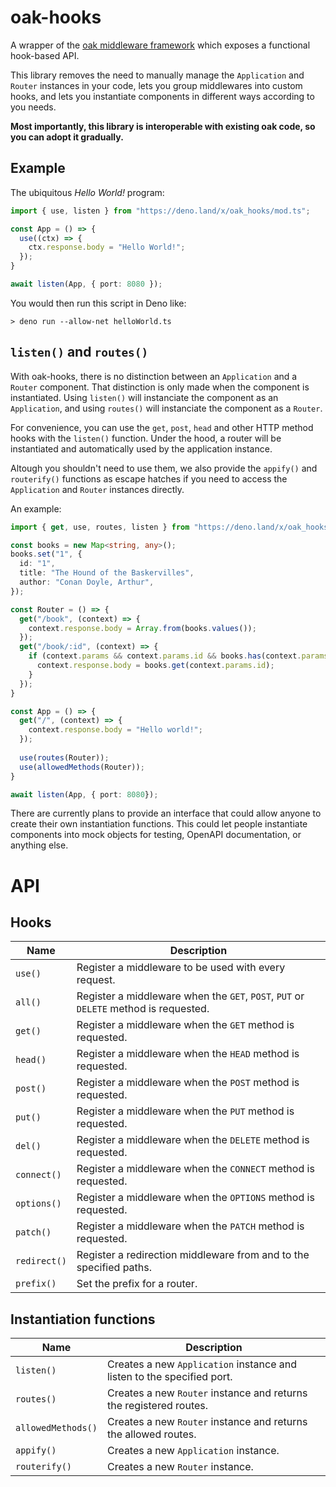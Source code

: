 # oak-hooks

A wrapper of the [oak middleware framework](https://oakserver.github.io/oak/) which exposes a functional hook-based API.

This library removes the need to manually manage the ``Application`` and ``Router`` instances in your code, lets you group middlewares into custom hooks, and lets you instantiate components in different ways according to you needs.

__Most importantly, this library is interoperable with existing oak code, so you can adopt it gradually.__

## Example
The ubiquitous _Hello World!_ program:
```ts
import { use, listen } from "https://deno.land/x/oak_hooks/mod.ts";

const App = () => {
  use((ctx) => {
    ctx.response.body = "Hello World!";
  });
}

await listen(App, { port: 8080 });
```
You would then run this script in Deno like:
```
> deno run --allow-net helloWorld.ts
```

## ``listen()`` and ``routes()``

With oak-hooks, there is no distinction between an ``Application`` and a ``Router`` component. That distinction is only made when the component is instantiated. Using ``listen()`` will instanciate the component as an ``Application``, and using ``routes()`` will instanciate the component as a ``Router``.

For convenience, you can use the ``get``, ``post``, ``head`` and other HTTP method hooks with the ``listen()`` function. Under the hood, a router will be instantiated and automatically used by the application instance.

Altough you shouldn't need to use them, we also provide the ``appify()`` and ``routerify()`` functions as escape hatches if you need to access the ``Application`` and ``Router`` instances directly.

An example:

```ts
import { get, use, routes, listen } from "https://deno.land/x/oak_hooks/mod.ts";

const books = new Map<string, any>();
books.set("1", {
  id: "1",
  title: "The Hound of the Baskervilles",
  author: "Conan Doyle, Arthur",
});

const Router = () => {
  get("/book", (context) => {
    context.response.body = Array.from(books.values());
  });
  get("/book/:id", (context) => {
    if (context.params && context.params.id && books.has(context.params.id)) {
      context.response.body = books.get(context.params.id);
    }
  });
}

const App = () => {
  get("/", (context) => {
    context.response.body = "Hello world!";
  });
  
  use(routes(Router));
  use(allowedMethods(Router));
}

await listen(App, { port: 8080});
```

There are currently plans to provide an interface that could allow anyone to create their own instantiation functions. This could let people instantiate components into mock objects for testing, OpenAPI documentation, or anything else.

# API

## Hooks

| Name | Description |
| --- | ----------- |
| `use()` | Register a middleware to be used with every request.|
| `all()` | Register a middleware when the `GET`, `POST`, `PUT` or `DELETE` method is requested. |
| `get()` | Register a middleware when the `GET` method is requested. |
| `head()` | Register a middleware when the `HEAD` method is requested. |
| `post()` | Register a middleware when the `POST` method is requested. |
| `put()` | Register a middleware when the `PUT` method is requested. |
| `del()` | Register a middleware when the `DELETE` method is requested. |
| `connect()` | Register a middleware when the `CONNECT` method is requested. |
| `options()` | Register a middleware when the `OPTIONS` method is requested. |
| `patch()` | Register a middleware when the `PATCH` method is requested. |
| `redirect()` | Register a redirection middleware from and to the specified paths. |
| `prefix()` | Set the prefix for a router. |

## Instantiation functions

| Name | Description |
| --- | ----------- |
| ``listen()`` | Creates a new ``Application`` instance and listen to the specified port. |
| ``routes()`` | Creates a new ``Router`` instance and returns the registered routes. |
| ``allowedMethods()`` | Creates a new ``Router`` instance and returns the allowed routes. |
| ``appify()`` | Creates a new ``Application`` instance. |
| ``routerify()`` | Creates a new ``Router`` instance. |